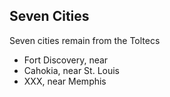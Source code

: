 ## Seven Cities

Seven cities remain from the Toltecs

* Fort Discovery, near 
* Cahokia, near St. Louis
* XXX, near Memphis
